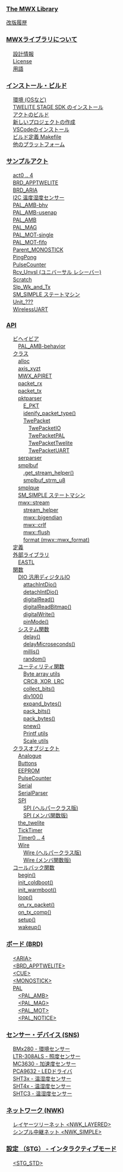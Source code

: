
### [The MWX Library](content//README.md)

 [改版履歴](content//revisions.md) <br />

### [MWXライブラリについて](content//about_mwx/README.md)

　 [設計情報](content//about_mwx/design_policy.md) <br />
　 [License](content//about_mwx/license.md) <br />
　 [用語](content//about_mwx/terms.md) <br />

### [インストール・ビルド](content//install_n_build/README.md)

　 [環境 (OSなど)](content//install_n_build/1_environment.md) <br />
　 [TWELITE STAGE SDK のインストール](content//install_n_build/2_install_sdk.md) <br />
　 [アクトのビルド](content//install_n_build/3_building-act.md) <br />
　 [新しいプロジェクトの作成](content//install_n_build/create_new_project.md) <br />
　 [VSCodeのインストール](content//install_n_build/install_vscode.md) <br />
　 [ビルド定義 Makefile](content//install_n_build/makefile.md) <br />
　 [他のプラットフォーム](content//install_n_build/nopurattofmu.md) <br />

### [サンプルアクト](content//act_samples/README.md)

　 [act0 .. 4](content//act_samples/act_opening.md) <br />
　 [BRD\_APPTWELITE](content//act_samples/brd_apptwelite.md) <br />
　 [BRD\_ARIA](content//act_samples/brd_aria.md) <br />
　 [I2C 温度湿度センサー](content//act_samples/brd_i2c_temphumid.md) <br />
　 [PAL\_AMB-bhv](content//act_samples/pal_amb-behavior.md) <br />
　 [PAL\_AMB-usenap](content//act_samples/pal_amb-usenap.md) <br />
　 [PAL\_AMB](content//act_samples/pal_amb.md) <br />
　 [PAL\_MAG](content//act_samples/pal_mag.md) <br />
　 [PAL\_MOT-single](content//act_samples/pal_mot-oneshot.md) <br />
　 [PAL\_MOT-fifo](content//act_samples/pal_mot.md) <br />
　 [Parent\_MONOSTICK](content//act_samples/parent_monostick.md) <br />
　 [PingPong](content//act_samples/pingpong.md) <br />
　 [PulseCounter](content//act_samples/pulsecounter.md) <br />
　 [Rcv_Unvsl (ユニバーサル レシーバー)](content//act_samples/rcv_univsl.md) <br />
　 [Scratch](content//act_samples/scratch.md) <br />
　 [Slp\_Wk\_and\_Tx](content//act_samples/slp_wk_and_tx.md) <br />
　 [SM\_SIMPLE ステートマシン](content//act_samples/smsimple-suttomashin.md) <br />
　 [Unit\_???](content//act_samples/unit_acts.md) <br />
　 [WirelessUART](content//act_samples/wirelessuart.md) <br />

### [API](content//api-reference/README.md)

　 [ビヘイビア](content//api-reference/behavior/README.md) <br />
　　 [PAL\_AMB-behavior](content//api-reference/behavior/pal_amb-behavior.md) <br />
　 [クラス](content//api-reference/classes/README.md) <br />
　　 [alloc](content//api-reference/classes/alloc.md) <br />
　　 [axis\_xyzt](content//api-reference/classes/axis_xyzt.md) <br />
　　 [MWX\_APIRET](content//api-reference/classes/mwx_apiret.md) <br />
　　 [packet\_rx](content//api-reference/classes/packet_rx.md) <br />
　　 [packet\_tx](content//api-reference/classes/packet_tx.md) <br />
　　 [pktparser](content//api-reference/classes/pktparser/README.md) <br />
　　　 [E\_PKT](content//api-reference/classes/pktparser/e_pkt.md) <br />
　　　 [idenify\_packet\_type()](content//api-reference/classes/pktparser/idenify_packet_type.md) <br />
　　　 [TwePacket](content//api-reference/classes/pktparser/twepacket/README.md) <br />
　　　　 [TwePacketIO](content//api-reference/classes/pktparser/twepacket/twepacketio.md) <br />
　　　　 [TwePacketPAL](content//api-reference/classes/pktparser/twepacket/twepacketpal.md) <br />
　　　　 [TwePacketTwelite](content//api-reference/classes/pktparser/twepacket/twepackettwelite.md) <br />
　　　　 [TwePacketUART](content//api-reference/classes/pktparser/twepacket/twepacketuart.md) <br />
　　 [serparser](content//api-reference/classes/ser_parser.md) <br />
　　 [smplbuf](content//api-reference/classes/smplbuf/README.md) <br />
　　　 [.get\_stream\_helper()](content//api-reference/classes/smplbuf/get_stream_helper.md) <br />
　　　 [smplbuf\_strm\_u8](content//api-reference/classes/smplbuf/smplbuf_strm_u8.md) <br />
　　 [smplque](content//api-reference/classes/smplque.md) <br />
　　 [SM\_SIMPLE ステートマシン](content//api-reference/classes/smsimple-suttomashin.md) <br />
　　 [mwx::stream](content//api-reference/classes/twe-stream/README.md) <br />
　　　 [stream\_helper](content//api-reference/classes/twe-stream/stream_helper.md) <br />
　　　 [mwx::bigendian](content//api-reference/classes/twe-stream/twe-bigendian.md) <br />
　　　 [mwx::crlf](content//api-reference/classes/twe-stream/twe-crlf.md) <br />
　　　 [mwx::flush](content//api-reference/classes/twe-stream/twe-flush.md) <br />
　　　 [format (mwx::mwx\_format)](content//api-reference/classes/twe-stream/twe-fmt.md) <br />
　 [定義](content//api-reference/defs.md) <br />
　 [外部ライブラリ](content//api-reference/external_libraries/README.md) <br />
　　 [EASTL](content//api-reference/external_libraries/EASTL.md) <br />
　 [関数](content//api-reference/funcs/README.md) <br />
　　 [DIO 汎用ディジタルIO](content//api-reference/funcs/dio/README.md) <br />
　　　 [attachIntDio()](content//api-reference/funcs/dio/attachintdio.md) <br />
　　　 [detachIntDio()](content//api-reference/funcs/dio/detachintdio.md) <br />
　　　 [digitalRead()](content//api-reference/funcs/dio/digitalread.md) <br />
　　　 [digitalReadBitmap()](content//api-reference/funcs/dio/digitalreadbitmap.md) <br />
　　　 [digitalWrite()](content//api-reference/funcs/dio/digitalwrite.md) <br />
　　　 [pinMode()](content//api-reference/funcs/dio/pinmode.md) <br />
　　 [システム関数](content//api-reference/funcs/systemfunc/README.md) <br />
　　　 [delay()](content//api-reference/funcs/systemfunc/delay.md) <br />
　　　 [delayMicroseconds()](content//api-reference/funcs/systemfunc/delaymicroseconds.md) <br />
　　　 [millis()](content//api-reference/funcs/systemfunc/millis.md) <br />
　　　 [random()](content//api-reference/funcs/systemfunc/random.md) <br />
　　 [ユーティリティ関数](content//api-reference/funcs/utility/README.md) <br />
　　　 [Byte array utils](content//api-reference/funcs/utility/byte-array-utils.md) <br />
　　　 [CRC8, XOR, LRC](content//api-reference/funcs/utility/checksum.md) <br />
　　　 [collect\_bits()](content//api-reference/funcs/utility/collect_bits.md) <br />
　　　 [div100()](content//api-reference/funcs/utility/div100.md) <br />
　　　 [expand\_bytes()](content//api-reference/funcs/utility/expand_bytes.md) <br />
　　　 [pack\_bits()](content//api-reference/funcs/utility/pack_bits.md) <br />
　　　 [pack\_bytes()](content//api-reference/funcs/utility/pack_bytes.md) <br />
　　　 [pnew()](content//api-reference/funcs/utility/pnew.md) <br />
　　　 [Printf utils](content//api-reference/funcs/utility/printf-utils.md) <br />
　　　 [Scale utils](content//api-reference/funcs/utility/scale-utils.md) <br />
　 [クラスオブジェクト](content//api-reference/predefined_objs/README.md) <br />
　　 [Analogue](content//api-reference/predefined_objs/analogue.md) <br />
　　 [Buttons](content//api-reference/predefined_objs/buttons.md) <br />
　　 [EEPROM](content//api-reference/predefined_objs/eeprom.md) <br />
　　 [PulseCounter](content//api-reference/predefined_objs/pulsecounter.md) <br />
　　 [Serial](content//api-reference/predefined_objs/serial.md) <br />
　　 [SerialParser](content//api-reference/predefined_objs/serialparser.md) <br />
　　 [SPI](content//api-reference/predefined_objs/spi/README.md) <br />
　　　 [SPI (ヘルパークラス版)](content//api-reference/predefined_objs/spi/spi-helperclass.md) <br />
　　　 [SPI (メンバ関数版)](content//api-reference/predefined_objs/spi/spi-member.md) <br />
　　 [the\_twelite](content//api-reference/predefined_objs/the_twelite.md) <br />
　　 [TickTimer](content//api-reference/predefined_objs/ticktimer.md) <br />
　　 [Timer0 .. 4](content//api-reference/predefined_objs/timers.md) <br />
　　 [Wire](content//api-reference/predefined_objs/wire/README.md) <br />
　　　 [Wire (ヘルパークラス版)](content//api-reference/predefined_objs/wire/wire-helperclass.md) <br />
　　　 [Wire (メンバ関数版)](content//api-reference/predefined_objs/wire/wire-member.md) <br />
　 [コールバック関数](content//api-reference/sys_callbacks/README.md) <br />
　　 [begin()](content//api-reference/sys_callbacks/begin.md) <br />
　　 [init\_coldboot()](content//api-reference/sys_callbacks/init_coldboot.md) <br />
　　 [init\_warmboot()](content//api-reference/sys_callbacks/init_warmboot.md) <br />
　　 [loop()](content//api-reference/sys_callbacks/loop.md) <br />
　　 [on_rx_packet()](content//api-reference/sys_callbacks/on_rx_packet.md) <br />
　　 [on_tx_comp()](content//api-reference/sys_callbacks/on_tx_comp.md) <br />
　　 [setup()](content//api-reference/sys_callbacks/setup.md) <br />
　　 [wakeup()](content//api-reference/sys_callbacks/wakeup.md) <br />

### [ボード (BRD)](content//boards/README.md)

　 [\<ARIA>](content//boards/aria.md) <br />
　 [\<BRD\_APPTWELITE>](content//boards/brd_apptwelite.md) <br />
　 [\<CUE>](content//boards/cue.md) <br />
　 [\<MONOSTICK>](content//boards/monostick.md) <br />
　 [PAL](content//boards/pal/README.md) <br />
　　 [\<PAL\_AMB>](content//boards/pal/pal_amb.md) <br />
　　 [\<PAL\_MAG>](content//boards/pal/pal_mag.md) <br />
　　 [\<PAL\_MOT>](content//boards/pal/pal_mot.md) <br />
　　 [&lt;PAL\_NOTICE&gt;](content//boards/pal/pal_notice.md) <br />

### [センサー・デバイス (SNS)](content//sensor_object/README.md)

　 [BMx280 - 環境センサー](content//sensor_object/bme280bmp280-sens.md) <br />
　 [LTR-308ALS - 照度センサー](content//sensor_object/ltr-308als.md) <br />
　 [MC3630 - 加速度センサー](content//sensor_object/mc3630.md) <br />
　 [PCA9632 - LEDドライバ](content//sensor_object/pca9632-leddoraiba.md) <br />
　 [SHT3x - 温湿度センサー](content//sensor_object/sht3x-sens.md) <br />
　 [SHT4x - 温湿度センサー](content//sensor_object/sht4x.md) <br />
　 [SHTC3 - 温湿度センサー](content//sensor_object/shtc3.md) <br />

### [ネットワーク (NWK)](content//networks/README.md)

　 [レイヤーツリーネット  \<NWK\_LAYERED>](content//networks/nwk_layered.md) <br />
　 [シンプル中継ネット \<NWK\_SIMPLE>](content//networks/nwk_simple.md) <br />

### [設定 （STG） - インタラクティブモード](content//settings/README.md)

　 [\<STG\_STD>](content//settings/stg_std.md) <br />
